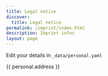 ```yaml
---
title: Legal notice
discover:
  title: Legal notice
permalink: /imprint/index.html
description: Imprint infos
layout: page
---
```


Edit your details in `_data/personal.yaml`

{{ personal.address }}
